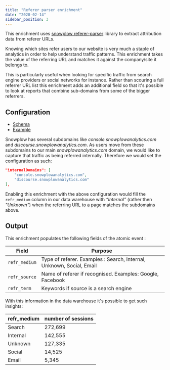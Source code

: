 ```yaml
---
title: "Referer parser enrichment"
date: "2020-02-14"
sidebar_position: 3
---
```


This enrichment uses [snowplow referer-parser](https://github.com/snowplow/referer-parser) library to extract attribution data from referer URLs.

Knowing which sites refer users to our website is very much a staple of analytics in order to help understand traffic patterns. This enrichment takes the value of the referring URL and matches it against the company/site it belongs to.

This is particularly useful when looking for specific traffic from search engine providers or social networks for instance. Rather than scouring a full referrer URL list this enrichment adds an additional field so that it's possible to look at reports that combine sub-domains from some of the bigger referrers.

## Configuration

- [Schema](https://github.com/snowplow/iglu-central/blob/master/schemas/com.snowplowanalytics.snowplow/referer_parser/jsonschema/2-0-0)
- [Example](https://github.com/snowplow/enrich/blob/master/config/enrichments/referer_parser.json)

Snowplow has several subdomains like _console.snowplowanalytics.com_ and _discourse.snowplowanalytics.com_. As users move from these subdomains to our main _snowplowanalytics.com_ domain, we would like to capture that traffic as being referred internally. Therefore we would set the configuration as such:

```json
"internalDomains": [
    "console.snowplowanalytics.com",
    "discourse.snowplowanalytics.com"
],
```

Enabling this enrichment with the above configuration would fill the `refr_medium` column in our data warehouse with _“Internal”_ (rather then _"Unknown"_) when the referring URL to a page matches the subdomains above.

## Output

This enrichment populates the following fields of the atomic event :

| Field         | Purpose                                                              |
|---------------|----------------------------------------------------------------------|
| `refr_medium` | Type of referer. Examples : Search, Internal, Unknown, Social, Email |
| `refr_source` | Name of referer if recognised. Examples: Google, Facebook            |
| `refr_term`   | Keywords if source is a search engine                                |

With this information in the data warehouse it's possible to get such insights:

| refr\_medium | number of sessions |
|--------------|--------------------|
| Search       | 272,699            |
| Internal     | 142,555            |
| Unknown      | 127,335            |
| Social       | 14,525             |
| Email        | 5,345              |
